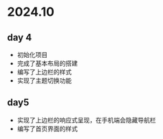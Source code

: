 # 2024.10

## day 4

- 初始化项目
- 完成了基本布局的搭建
- 编写了上边栏的样式
- 实现了主题切换功能


## day5

- 实现了上边栏的响应式呈现，在手机端会隐藏导航栏
- 编写了首页界面的样式
